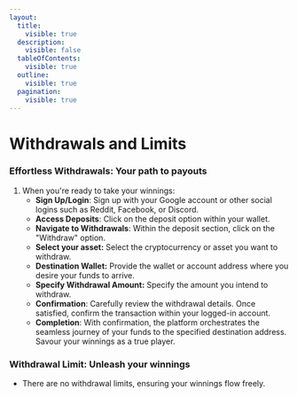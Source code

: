 ```yaml
---
layout:
  title:
    visible: true
  description:
    visible: false
  tableOfContents:
    visible: true
  outline:
    visible: true
  pagination:
    visible: true
---
```


# Withdrawals and Limits

### Effortless Withdrawals: Your path to payouts

1. When  you're ready to take your winnings:
   * **Sign Up/Login**: Sign up with your Google account or other social logins such as Reddit, Facebook, or Discord.
   * **Access Deposits**: Click on the deposit option within your wallet.
   * **Navigate to Withdrawals**: Within the deposit section, click on the "Withdraw" option.
   * **Select your asset:** Select the cryptocurrency or asset you want to withdraw.
   * **Destination Wallet:** Provide the wallet or account address where you desire your funds to arrive.
   * **Specify Withdrawal Amount:** Specify the amount you intend to withdraw.
   * **Confirmation**: Carefully review the withdrawal details. Once satisfied, confirm the transaction within your logged-in account.
   * **Completion**: With confirmation, the platform orchestrates the seamless journey of your funds to the specified destination address. Savour your winnings as a true player.

### Withdrawal Limit: Unleash your winnings

* There are no withdrawal limits, ensuring your winnings flow freely.
